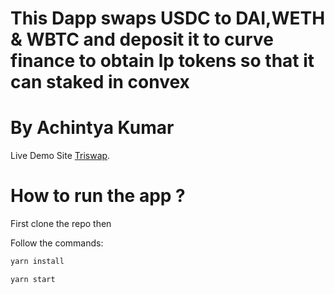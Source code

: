 # This Dapp swaps USDC to DAI,WETH & WBTC and deposit it to curve finance to obtain lp tokens so that it can staked in convex


# By Achintya Kumar

Live Demo Site [Triswap](https://triswap.netlify.app/).


# How to run the app ?
First clone the repo then

Follow the commands:

```bash
yarn install 
```

```bash
yarn start
```



